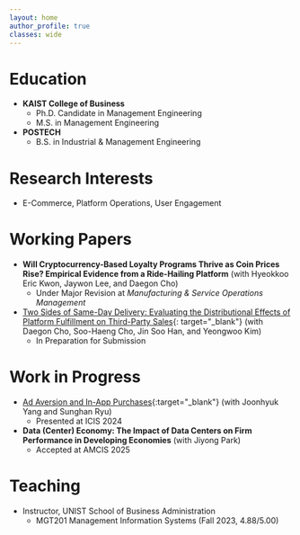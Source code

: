 ```yaml
---
layout: home
author_profile: true
classes: wide
---
```

# Education
* **KAIST College of Business**
  - Ph.D. Candidate in Management Engineering
  - M.S. in Management Engineering
* **POSTECH**
  - B.S. in Industrial & Management Engineering

# Research Interests
* E-Commerce, Platform Operations, User Engagement

# Working Papers
* **Will Cryptocurrency-Based Loyalty Programs Thrive as Coin Prices Rise? Empirical Evidence from a Ride-Hailing Platform** (with Hyeokkoo Eric Kwon, Jaywon Lee, and Daegon Cho)
  - Under Major Revision at _Manufacturing & Service Operations Management_
* [Two Sides of Same-Day Delivery: Evaluating the Distributional Effects of Platform Fulfillment on Third-Party Sales](https://papers.ssrn.com/abstract=4854395){: target="_blank"} (with Daegon Cho, Soo-Haeng Cho, Jin Soo Han, and Yeongwoo Kim)
  - In Preparation for Submission

# Work in Progress
* [Ad Aversion and In-App Purchases](https://aisel.aisnet.org/icis2024/user_behav/user_behav/25/){:target="_blank"} (with Joonhyuk Yang and Sunghan Ryu)
  - Presented at ICIS 2024
* **Data (Center) Economy: The Impact of Data Centers on Firm Performance in Developing Economies** (with Jiyong Park)
  - Accepted at AMCIS 2025

# Teaching
* Instructor, UNIST School of Business Administration
  - MGT201 Management Information Systems (Fall 2023, 4.88/5.00)
